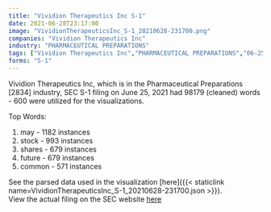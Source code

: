 ```yaml
---
title: "Vividion Therapeutics Inc S-1"
date: 2021-06-28T23:17:00
image: "VividionTherapeuticsInc_S-1_20210628-231700.png"
companies: "Vividion Therapeutics Inc"
industry: "PHARMACEUTICAL PREPARATIONS"
tags: ["Vividion Therapeutics Inc","PHARMACEUTICAL PREPARATIONS","06-25-2021","S-1"]
forms: "S-1"
---
```

Vividion Therapeutics Inc, which is in the Pharmaceutical Preparations [2834] industry, SEC S-1 filing on June 25, 2021 had 98179 (cleaned) words - 600 were utilized for the visualizations.

Top Words:
1. may - 1182 instances
2. stock - 993 instances
3. shares - 679 instances
4. future - 679 instances
5. common - 571 instances


See the parsed data used in the visualization [here]({{< staticlink name=VividionTherapeuticsInc_S-1_20210628-231700.json >}}).  
View the actual filing on the SEC website [here](https://www.sec.gov/Archives/edgar/data/1671687/0001193125-21-200089.txt)